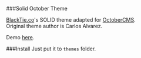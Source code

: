 ###Solid October Theme

[BlackTie.co](http://www.blacktie.co/2014/05/solid-multipurpose-theme/)'s SOLID theme adapted for [OctoberCMS](http://octobercms.com/).<br>
Original theme author is Carlos Alvarez.

Demo [here](http://solid.mainlywrenches.co).

###Install
Just put it to `themes` folder.